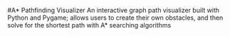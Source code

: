#A* Pathfinding Visualizer
An interactive graph path visualizer built with Python and Pygame; allows users to create their own obstacles, and then solve for the shortest path with A* searching algorithms

